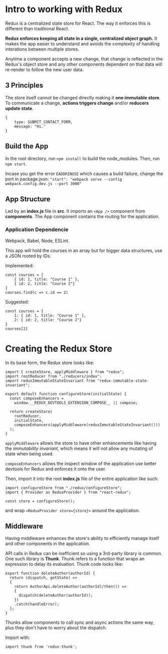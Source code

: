 # Intro to working with Redux

Redux is a centralized state store for React. The way it enforces this is different than traditional React.

**Redux enforces keeping all state in a single, centralized object graph.** It makes the app easier to understand and avoids the complexity of handling interations between multiple stores.

Anytime a component accepts a new change, that change is reflected in the Redux's object store and any other components dependent on that data will re-render to follow the new user data.

## 3 Principles

The store itself cannot be changed directly making it **one immutable store**. To communicate a change, **actions triggers change** and/or **reducers update state**.

```
{
    type: SUBMIT_CONTACT_FORM,
    message: "Hi."
}
```

## Build the App

In the root directory, run `npm install` to build the node_modules. Then, run `npm start`.

Incase you get the error `EADDRINUSE` which causes a build failure, change the port in package.json:
`"start": "webpack serve --config webpack.config.dev.js --port 3000"`

## App Structure

Led by an **index.js** file in **src**. It imports an `<App />` component from **components**. The App component contains the routing for the application.

### Application Dependencie

Webpack, Babel, Node, ESLint.

This app will hold the courses in an array but for bigger data structures, use a JSON rooted by IDs.

Implemented:

```
const courses = [
    { id: 1, title: "Course 1" },
    { id: 2, title: "Course 2"}
]
courses.find(c => c.id == 2)
```

Suggested:

```
const courses = {
    1: { id: 1, title: "Course 1" },
    2: { id: 2, title: "Course 2"}
}
courses[2]
```

# Creating the Redux Store

In its base form, the Redux store looks like:

```
import { createStore, applyMiddleware } from "redux";
import rootReducer from "./reducers/index";
import reduxImmutableStateInvariant from "redux-immutable-state-invariant";

export default function configureStore(initialState) {
  const composeEnhancers =
    window.__REDUX_DEVTOOLS_EXTENSION_COMPOSE__ || compose;

  return createStore(
    rootReducer,
    initialState,
    composeEnhancers(applyMiddleware(reduxImmutableStateInvariant()))
  );
}
```

`applyMiddleware` allows the store to have other enhancements like having the _immutability invariant_, which means it will not allow any mutating of state when being used.

`composeEnhancers` allows the inspect window of the application use better devtools for Redux and enforces it onto the user.

Then, import it into the root **index.js** file of the entire application like such:

```
import configureStore from "./redux/configureStore";
import { Provider as ReduxProvider } from "react-redux";

const store = configureStore();
```

and wrap `<ReduxProvider store={store}>` around the application.

## Middleware

Having middleware enhances the store's ability to efficiently manage itself and other components in the application.

API calls in Redux can be inefficient so using a 3rd-party library is common. One such library is **Thunk**. Thunk refers to a function that wraps an expression to delay its evaluation. Thunk code looks like:

```
export function deleteAuthor(authorId) {
  return (dispatch, getState) =>
  {
    return AuthorApi.deleteAuthor(authorId)/then(() =>
    {
      dispatch(deleteAuthor(authorId));
    })
    .catch(handleError);
  };
}
```

Thunks allow components to call sync and async actions the same way, plus they don't have to worry about the dispatch.

Import with:

```
import thunk from 'redux-thunk';
```
